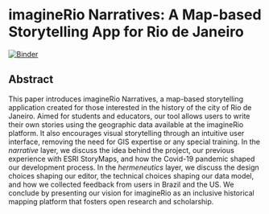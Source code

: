 # imagineRio Narratives: A Map-based Storytelling App for Rio de Janeiro

[![Binder](https://mybinder.org/badge_logo.svg)](https://mybinder.org/v2/gh/imaginerio/narratives-jdh/main?filepath=narratives.ipynb)

## Abstract

This paper introduces imagineRio Narratives, a map-based storytelling application created for those interested in the history of the city of Rio de Janeiro. Aimed for students and educators, our tool allows users to write their own stories using the geographic data available at the imagineRio platform. It also encourages visual storytelling through an intuitive user interface, removing the need for GIS expertise or any special training. In the _narrative_ layer, we discuss the idea behind the project, our previous experience with ESRI StoryMaps, and how the Covid-19 pandemic shaped our development process. In the _hermeneutics_ layer, we discuss the design choices shaping our editor, the technical choices shaping our data model, and how we collected feedback from users in Brazil and the US. We conclude by presenting our vision for imagineRio as an inclusive historical mapping platform that fosters open research and scholarship.